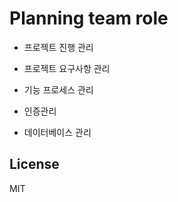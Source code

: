# Planning team role



  - 프로젝트 진행 관리<br>
    

  - 프로젝트 요구사항 관리


  - 기능 프로세스 관리


  - 인증관리
  

  - 데이터베이스 관리


License
----
MIT
